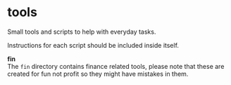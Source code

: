 # tools
Small tools and scripts to help with everyday tasks.  

Instructions for each script should be included inside itself.

**fin**  
The `fin` directory contains finance related tools, 
please note that these are created for fun not profit so they might 
have mistakes in them.
